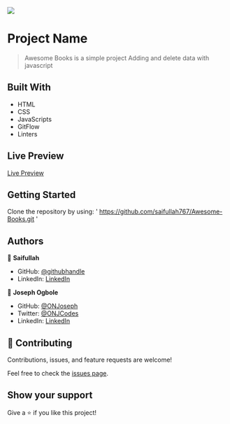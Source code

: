 ![](https://img.shields.io/badge/Microverse-blueviolet)

# Project Name

> Awesome Books is a simple project Adding and delete data with javascript


## Built With

- HTML
- CSS
- JavaScripts
- GitFlow
- Linters

## Live Preview

[Live Preview](https://saifullah767.github.io/Awesome-Books/)


## Getting Started

Clone the repository by using:
' https://github.com/saifullah767/Awesome-Books.git '


## Authors

👤 **Saifullah**

- GitHub: [@githubhandle](https://github.com/saifullah767)
- LinkedIn: [LinkedIn](https://www.linkedin.com/in/saifullah-khan-b0637b169)

👤 **Joseph Ogbole**

- GitHub: [@ONJoseph](https://github.com/ONJoseph)
- Twitter: [@ONJCodes](https://twitter.com/ONJCodes)
- LinkedIn: [LinkedIn](https://www.linkedin.com/in/o-n-joseph-ba8425147/)



## 🤝 Contributing

Contributions, issues, and feature requests are welcome!

Feel free to check the [issues page](../../issues/).

## Show your support

Give a ⭐️ if you like this project!

